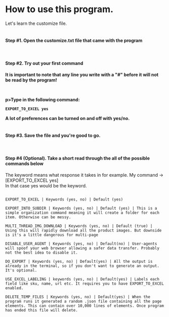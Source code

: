 # How to use this program.


<article>Let's learn the customize file.</article>


<br/>
<h4>Step #1. Open the customize.txt file that came with the program</h4>
<br/>


<h4>Step #2. Try out your first command<h4>


<strong>It is important to note that any line you write with a "#" before it will not be read by the program!</strong> 


<br/>


p>Type in the following command: </p>


```
EXPORT_TO_EXCEL yes
```


<article>A lot of preferences can be turned on and off with yes/no.</article>


<br/>


<h4>Step #3. Save the file and you're good to go.</h4>


<br/>


<h4>Step #4 (Optional). Take a short read through the all of the possible commands below</h4>


<article>The keyword means what response it takes in for example. My command -> [EXPORT_TO_EXCEL yes]</article>


<article>In that case yes would be the keyword.</article>


```

EXPORT_TO_EXCEL | Keywords (yes, no) | Default (yes)

EXPORT_INTO_SUBDIR | Keywords (yes, no) | Default (yes) | This is a simple organization command meaning it will create a folder for each item. Otherwise can be messy.

MULTI_THREAD_IMG_DOWNLOAD | Keywords (yes, no) | Default (true) | Using this will rapidly download all the product images. But downside is it's a little dangerous for multi-page

DISABLE_USER_AGENT | Keywords (yes, no) | Default(no) | User-agents will spoof your web browser allowing a safer data transfer. Probably not the best idea to disable it.

DO_EXPORT | Keywords (yes, no) | Default(yes) | All the output is already in the terminal, so if you don't want to generate an output. It's optional.

USE_EXCEL_LABELING | keywords (yes, no) | Default(yes) | Labels each field like sku, name, url etc. It requires you to have EXPORT_TO_EXCEL enabled.

DELETE_TEMP_FILES | Keywords (yes, no) | Default(yes) | When the program runs it generated a random .json file containing all the page elements. This can contain over 10,000 lines of elements. Once program has ended this file will delete.
```